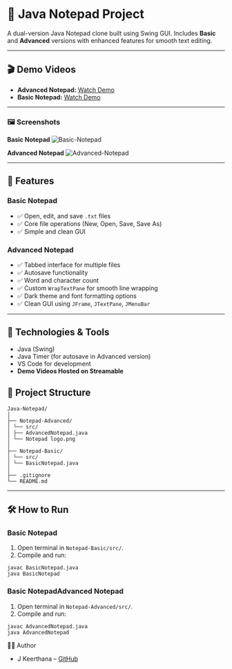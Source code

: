 # 📝 Java Notepad Project

A dual-version Java Notepad clone built using Swing GUI. Includes **Basic** and **Advanced** versions with enhanced features for smooth text editing.

---
## 🎬 Demo Videos
- **Advanced Notepad:** [Watch Demo](https://streamable.com/fcr1ha)  
- **Basic Notepad:** [Watch Demo](https://streamable.com/jeg7x0)  

---
### 🖼️ Screenshots

**Basic Notepad**
![Basic-Notepad](screenshots/Notepad-Basic)

**Advanced Notepad**
![Advanced-Notepad](screenshots/Notepad-Advanced)

---
## 🚀 Features

### Basic Notepad
- ✅ Open, edit, and save `.txt` files
- ✅ Core file operations (New, Open, Save, Save As)
- ✅ Simple and clean GUI

### Advanced Notepad
- ✅ Tabbed interface for multiple files
- ✅ Autosave functionality
- ✅ Word and character count
- ✅ Custom `WrapTextPane` for smooth line wrapping
- ✅ Dark theme and font formatting options
- ✅ Clean GUI using `JFrame`, `JTextPane`, `JMenuBar`

---

## 🧰 Technologies & Tools
- Java (Swing)  
- Java Timer (for autosave in Advanced version)  
- VS Code for development  
- **Demo Videos Hosted on Streamable**  

## 📂 Project Structure
```
Java-Notepad/
│
├── Notepad-Advanced/
│ └── src/
│ ├── AdvancedNotepad.java
│ └── Notepad logo.png
│
├── Notepad-Basic/
│ └── src/
│ └── BasicNotepad.java
│
├── .gitignore
└── README.md
```
---

## 🛠️ How to Run

### Basic Notepad
1. Open terminal in `Notepad-Basic/src/`.  
2. Compile and run:
```
javac BasicNotepad.java
java BasicNotepad
```
### Basic NotepadAdvanced Notepad
1. Open terminal in `Notepad-Advanced/src/`.
2. Compile and run:
```
javac AdvancedNotepad.java
java AdvancedNotepad
```
👩‍💻 Author
- J Keerthana – [GitHub](https://github.com/keerthana12hv)
